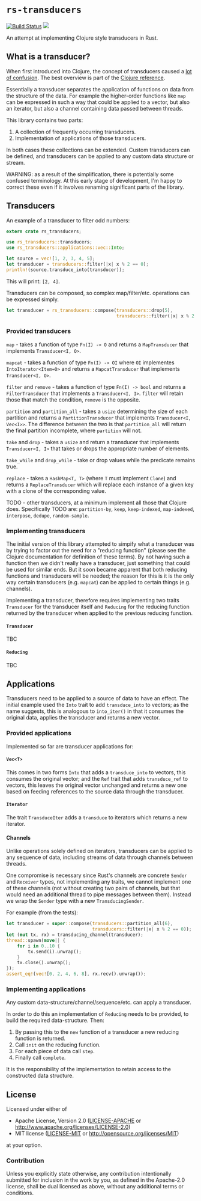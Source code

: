 # `rs-transducers`

[![Build Status](https://travis-ci.org/benashford/rs-transducers.svg?branch=master)](https://travis-ci.org/benashford/rs-transducers)
[![](http://meritbadge.herokuapp.com/rs_transducers)](https://crates.io/crates/rs_transducers)

An attempt at implementing Clojure style transducers in Rust.

## What is a transducer?

When first introduced into Clojure, the concept of transducers caused a [lot of confusion](https://news.ycombinator.com/item?id=8143905).  The best overview is part of the [Clojure reference](http://clojure.org/reference/transducers).

Essentially a transducer separates the application of functions on data from the structure of the data.  For example the higher-order functions like `map` can be expressed in such a way that could be applied to a vector, but also an iterator, but also a channel containing data passed between threads.

This library contains two parts:

1. A collection of frequently occurring transducers.
2. Implementation of applications of those transducers.

In both cases these collections can be extended.  Custom transducers can be defined, and transducers can be applied to any custom data structure or stream.

WARNING: as a result of the simplification, there is potentially some confused terminology.  At this early stage of development, I'm happy to correct these even if it involves renaming significant parts of the library.

## Transducers

An example of a transducer to filter odd numbers:

```rust
extern crate rs_transducers;

use rs_transducers::transducers;
use rs_transducers::applications::vec::Into;

let source = vec![1, 2, 3, 4, 5];
let transducer = transducers::filter(|x| x % 2 == 0);
println!(source.transduce_into(transducer));
```

This will print: `[2, 4]`.

Transducers can be composed, so complex map/filter/etc. operations can be expressed simply.

```rust
let transducer = rs_transducers::compose(transducers::drop(5),
                                         transducers::filter(|x| x % 2 == 0));
```

### Provided transducers

`map` - takes a function of type `Fn(I) -> O` and returns a `MapTransducer` that implements `Transducer<I, O>`.

`mapcat` - takes a function of type `Fn(I) -> OI` where `OI` implementes `IntoIterator<Item=O>` and returns a `MapcatTransducer` that implements `Transducer<I, O>`.

`filter` and `remove` - takes a function of type `Fn(I) -> bool` and returns a `FilterTransducer` that implements a `Transducer<I, I>`.  `filter` will retain those that match the condition, `remove` is the opposite.

`partition` and `partition_all` - takes a `usize` determining the size of each partition and returns a `PartitionTransducer` that implements `Transducer<I, Vec<I>>`.  The difference between the two is that `partition_all` will return the final partition incomplete, where `partition` will not.

`take` and `drop` - takes a `usize` and return a transducer that implements `Transducer<I, I>` that takes or drops the appropriate number of elements.

`take_while` and `drop_while` - take or drop values while the predicate remains true.

`replace` - takes a `HashMap<T, T>` (where `T` must implement `Clone`) and returns a `ReplaceTransducer` which will replace each instance of a given key with a clone of the corresponding value.

TODO - other transducers, at a minimum implement all those that Clojure does.  Specifically TODO are: `partition-by`, `keep`, `keep-indexed`, `map-indexed`, `interpose`, `dedupe`, `random-sample`.

### Implementing transducers

The initial version of this library attempted to simpify what a transducer was by trying to factor out the need for a "reducing function" (please see the Clojure documentation for definition of these terms).  By not having such a function then we didn't really have a transducer, just something that could be used for similar ends.  But it soon became apparent that both reducing functions and transducers will be needed; the reason for this is it is the only way certain transducers (e.g. `mapcat`) can be applied to certain things (e.g. channels).

Implementing a transducer, therefore requires implementing two traits `Transducer` for the transducer itself and `Reducing` for the reducing function returned by the transducer when applied to the previous reducing function.

#### `Transducer`

TBC

#### `Reducing`

TBC

## Applications

Transducers need to be applied to a source of data to have an effect.  The initial example used the `Into` trait to add `transduce_into` to vectors; as the name suggests, this is analogous to `into_iter()` in that it consumes the original data, applies the transducer and returns a new vector.

### Provided applications

Implemented so far are transducer applications for:

#### `Vec<T>`

This comes in two forms `Into` that adds a `transduce_into` to vectors, this consumes the original vector; and the `Ref` trait that adds `transduce_ref` to vectors, this leaves the original vector unchanged and returns a new one based on feeding references to the source data through the transducer.

#### `Iterator`

The trait `TransduceIter` adds a `transduce` to iterators which returns a new iterator.

#### Channels

Unlike operations solely defined on iterators, transducers can be applied to any sequence of data, including streams of data through channels between threads.

One compromise is necessary since Rust's channels are concrete `Sender` and `Receiver` types, not implementing any traits, we cannot implement one of these channels (not without creating two pairs of channels, but that would need an additional thread to pipe messages between them).  Instead we wrap the `Sender` type with a new `TransducingSender`. 

For example (from the tests):

```rust
let transducer = super::compose(transducers::partition_all(6),
                                transducers::filter(|x| x % 2 == 0));
let (mut tx, rx) = transducing_channel(transducer);
thread::spawn(move|| {
    for i in 0..10 {
        tx.send(i).unwrap();
    }
    tx.close().unwrap();
});
assert_eq!(vec![0, 2, 4, 6, 8], rx.recv().unwrap());
```

### Implementing applications

Any custom data-structure/channel/sequence/etc. can apply a transducer.

In order to do this an implementation of `Reducing` needs to be provided, to build the required data-structure.  Then:

1. By passing this to the `new` function of a transducer a new reducing function is returned.
2. Call `init` on the reducing function.
3. For each piece of data call `step`.
4. Finally call `complete`.

It is the responsibility of the implementation to retain access to the constructed data structure.

## License

Licensed under either of

* Apache License, Version 2.0 ([LICENSE-APACHE](LICENSE-APACHE) or http://www.apache.org/licenses/LICENSE-2.0)
* MIT license ([LICENSE-MIT](LICENSE-MIT) or http://opensource.org/licenses/MIT)

at your option.

### Contribution

Unless you explicitly state otherwise, any contribution intentionally submitted for inclusion in the work by you, as defined in the Apache-2.0 license, shall be dual licensed as above, without any additional terms or conditions.
